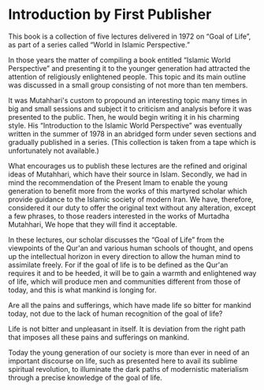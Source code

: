 Introduction by First Publisher
===============================

This book is a collection of five lectures delivered in 1972 on “Goal of
Life”, as part of a series called “World in Islamic Perspective.”

In those years the matter of compiling a book entitled “Islamic World
Perspective” and presenting it to the younger generation had attracted
the attention of religiously enlightened people. This topic and its main
outline was discussed in a small group consisting of not more than ten
members.

It was Mutahhari's custom to propound an interesting topic many times in
big and small sessions and subject it to criticism and analysis before
it was presented to the public. Then, he would begin writing it in his
charming style. His “Introduction to the Islamic World Perspective” was
eventually written in the summer of 1978 in an abridged form under seven
sections and gradually published in a series. (This collection is taken
from a tape which is unfortunately not available.)

What encourages us to publish these lectures are the refined and
original ideas of Mutahhari, which have their source in Islam. Secondly,
we had in mind the recommendation of the Present Imam to enable the
young generation to benefit more from the works of this martyred scholar
which provide guidance to the Islamic society of modern Iran. We have,
therefore, considered it our duty to offer the original text without any
alteration, except a few phrases, to those readers interested in the
works of Murtadha Mutahhari, We hope that they will find it acceptable.

In these lectures, our scholar discusses the “Goal of Life” from the
viewpoints of the Qur'an and various human schools of thought, and opens
up the intellectual horizon in every direction to allow the human mind
to assimilate freely. For if the goal of life is to be defined as the
Qur'an requires it and to be heeded, it will be to gain a warmth and
enlightened way of life, which will produce men and communities
different from those of today, and this is what mankind is longing for.

Are all the pains and sufferings, which have made life so bitter for
mankind today, not due to the lack of human recognition of the goal of
life?

Life is not bitter and unpleasant in itself. It is deviation from the
right path that imposes all these pains and sufferings on mankind.

Today the young generation of our society is more than ever in need of
an important discourse on life, such as presented here to avail its
sublime spiritual revolution, to illuminate the dark paths of
modernistic materialism through a precise knowledge of the goal of life.


